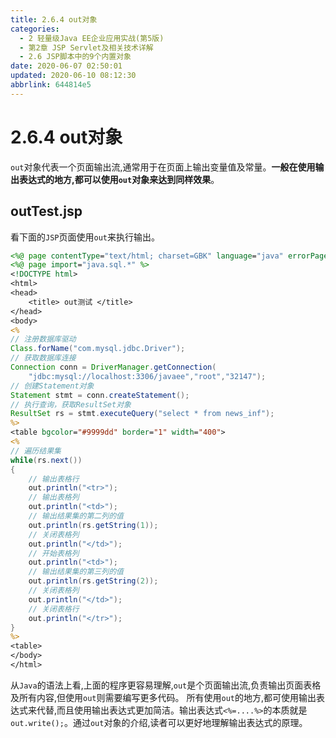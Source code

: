 ```yaml
---
title: 2.6.4 out对象
categories: 
  - 2 轻量级Java EE企业应用实战(第5版)
  - 第2章 JSP Servlet及相关技术详解
  - 2.6 JSP脚本中的9个内置对象
date: 2020-06-07 02:50:01
updated: 2020-06-10 08:12:30
abbrlink: 644814e5
---
```

# 2.6.4 out对象
`out`对象代表一个页面输出流,通常用于在页面上输出变量值及常量。**一般在使用输出表达式的地方,都可以使用`out`对象来达到同样效果**。
## outTest.jsp
看下面的`JSP`页面使用`out`来执行输出。
```jsp
<%@ page contentType="text/html; charset=GBK" language="java" errorPage="" %>
<%@ page import="java.sql.*" %>
<!DOCTYPE html>
<html>
<head>
    <title> out测试 </title>
</head>
<body>
<%
// 注册数据库驱动
Class.forName("com.mysql.jdbc.Driver");
// 获取数据库连接
Connection conn = DriverManager.getConnection(
    "jdbc:mysql://localhost:3306/javaee","root","32147");
// 创建Statement对象
Statement stmt = conn.createStatement();
// 执行查询，获取ResultSet对象
ResultSet rs = stmt.executeQuery("select * from news_inf");
%>
<table bgcolor="#9999dd" border="1" width="400">
<%
// 遍历结果集
while(rs.next())
{
    // 输出表格行
    out.println("<tr>");
    // 输出表格列
    out.println("<td>");
    // 输出结果集的第二列的值
    out.println(rs.getString(1));
    // 关闭表格列
    out.println("</td>");
    // 开始表格列
    out.println("<td>");
    // 输出结果集的第三列的值
    out.println(rs.getString(2));
    // 关闭表格列
    out.println("</td>");
    // 关闭表格行
    out.println("</tr>");
}
%>
<table>
</body>
</html>
```
从`Java`的语法上看,上面的程序更容易理解,`out`是个页面输出流,负责输出页面表格及所有内容,但使用`out`则需要编写更多代码。
所有使用`out`的地方,都可使用输出表达式来代替,而且使用输出表达式更加简洁。输出表达式`<%=....%>`的本质就是`out.write();`。通过`out`对象的介绍,读者可以更好地理解输出表达式的原理。
